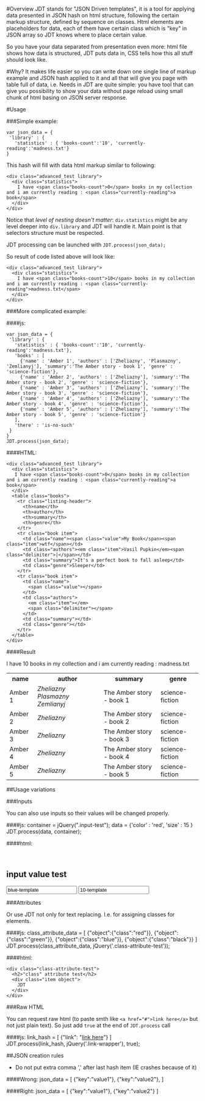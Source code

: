 #Overview
JDT stands for "JSON Driven templates", it is a tool for applying data presented in JSON hash on html structure, following the certain markup structure, defined by sequence on classes.
Html elements are placeholders for data, each of them have certain class which is "key" in JSON array so JDT knows where to place certain value.

So you have your data separated from presentation even more: html file shows how data is structured, JDT puts data in, CSS tells how this all stuff should look like.

#Why?
It makes life easier so you can write down one single line of markup example and JSON hash applied to it and all that will give you page with table full of data, i.e.
Needs in JDT are quite simple: you have tool that can give you possibility to show your data without page reload using small chunk of html basing on JSON server response.


#Usage 

###Simple example:

    var json_data = { 
     'library' : {
       'statistics' : { 'books-count':'10', 'currently-reading':'madness.txt'}
    }

This hash will fill with data html markup similar to following:

    <div class="advanced_test library">
      <div class="statistics">
        I have <span class="books-count">0</span> books in my collection and i am currently reading : <span class="currently-reading">a book</span>
      </div>
    </div>

Notice that *level of nesting doesn't matter*: `div.statistics` might be any level deeper into `div.library` and JDT will handle it. Main point is that selectors structure must be respected.

JDT processing can be launched with 
  `JDT.process(json_data);`

So result of code listed above will look like:

    <div class="advanced_test library">
      <div class="statistics">
        I have <span class="books-count">10</span> books in my collection and i am currently reading : <span class="currently-reading">madness.txt</span>
      </div>
    </div>



###More complicated example:

####js:

    var json_data = { 
     'library' : {
       'statistics' : { 'books-count':'10', 'currently-reading':'madness.txt'},
       'books' : [
         {'name' : 'Amber 1', 'authors' : ['Zheliazny', 'Plasmazny', 'Zemlianyj'], 'summary':'The Amber story - book 1', 'genre' : 'science-fiction'},
         {'name' : 'Amber 2', 'authors' : ['Zheliazny'], 'summary':'The Amber story - book 2', 'genre' : 'science-fiction'},
         {'name' : 'Amber 3', 'authors' : ['Zheliazny'], 'summary':'The Amber story - book 3', 'genre' : 'science-fiction'},
         {'name' : 'Amber 4', 'authors' : ['Zheliazny'], 'summary':'The Amber story - book 4', 'genre' : 'science-fiction'},
         {'name' : 'Amber 5', 'authors' : ['Zheliazny'], 'summary':'The Amber story - book 5', 'genre' : 'science-fiction'}
       ],
       'there' : 'is-no-such'
     }
    }
    JDT.process(json_data);

####HTML:

    <div class="advanced_test library">
      <div class="statistics">
       I have <span class="books-count">0</span> books in my collection and i am currently reading : <span class="currently-reading">a book</span>
      </div>
      <table class="books">
        <tr class="listing-header">
          <th>name</th>
          <th>author</th>
          <th>summary</th>
          <th>genre</th>
        </tr>
        <tr class="book item">
          <td class="name"><span class="value">My Book</span><span class="item">wtf</span></td>
          <td class="authors"><em class="item">Vasil Pupkin</em><span class="delimiter">|</span></td>
          <td class="summary">It's a perfect book to fall asleep</td>
          <td class="genre">Sleeper</td>
        </tr>
        <tr class="book item">
          <td class="name">
            <span class="value"></span>
          </td>
          <td class="authors">
            <em class="item"></em>
            <span class="delimiter"></span>
          </td>
          <td class="summary"></td>
          <td class="genre"></td>
        </tr>
      </table>
    </div>

####Result
    <div class="advanced_test library">
      <div class="statistics">
        I have <span class="books-count">10</span> books in my collection and i am currently reading : <span class="currently-reading">madness.txt</span>
      </div>
      <table class="books">
        <tbody>
          <tr class="listing-header">
            <th>name</th>
            <th>author</th>
            <th>summary</th>
            <th>genre</th>
          </tr>
          <tr class="book item">
            <td class="name">
              <span class="value">Amber 1</span>
            </td>
            <td class="authors">
              <em class="item">Zheliazny</em>
              <em class="item">Plasmazny</em>
              <em class="item">Zemlianyj</em></td>
            <td class="summary">The Amber story - book 1</td>
            <td class="genre">science-fiction</td>
          </tr>
          <tr class="book item">
            <td class="name">
              <span class="value">Amber 2</span>
            </td>
            <td class="authors">
              <em class="item">Zheliazny</em></td>
            <td class="summary">The Amber story - book 2</td>
            <td class="genre">science-fiction</td>
          </tr>
          <tr class="book item">
            <td class="name">
              <span class="value">Amber 3</span>
            </td>
            <td class="authors">
              <em class="item">Zheliazny</em></td>
            <td class="summary">The Amber story - book 3</td>
            <td class="genre">science-fiction</td>
          </tr>
          <tr class="book item">
            <td class="name">
              <span class="value">Amber 4</span>
            </td>
            <td class="authors">
              <em class="item">Zheliazny</em></td>
            <td class="summary">The Amber story - book 4</td>
            <td class="genre">science-fiction</td>
          </tr>
          <tr class="book item">
            <td class="name">
              <span class="value">Amber 5</span>
            </td>
            <td class="authors">
              <em class="item">Zheliazny</em></td>
            <td class="summary">The Amber story - book 5</td>
            <td class="genre">science-fiction</td>
          </tr>
        </tbody>
      </table>
    </div>


##Usage variations

###Inputs

You can also use inputs so their values will be changed properly.

####js:
    container = jQuery(".input-test");
    data = {'color' : 'red', 'size' : 15 }
    JDT.process(data, container);


####html: 
    <div class="input-test">	
      <h2>input value test</h2>
      <span class="color"><input class="value" type="text" value="blue-template" /></span>
      <input class="size" type="text" value="10-template" />
    </div>

###Attributes

Or use JDT not only for text replacing. I.e. for assigning classes for elements.

####js:
    class_attribute_data = [
      {"object":{"class":"red"}},
      {"object":{"class":"green"}},
      {"object":{"class":"blue"}},
      {"object":{"class":"black"}}
    ]  
    JDT.process(class_attribute_data, jQuery('.class-attribute-test')); 

####html:

    <div class="class-attribute-test">
      <h2>"class" attribute test</h2>
      <div class="item object">
        JDT
      </div>
    </div>
  
###Raw HTML

You can request raw html (to paste smth like `<a href="#">link here</a>` but not just plain text). So just add `true` at the end of `JDT.process` call

####js:
    link_hash = [
      {"link": "<a href='#'>link here</a>"}
    ]  
    JDT.process(link_hash, jQuery('.link-wrapper'), true); 
  

##JSON creation rules

- Do not put extra comma ',' after last hash item (IE crashes because of it)

####Wrong:
    json_data = [
      {"key":"value1"},
      {"key":"value2"},
    ]  

####Right:
    json_data = [
      {"key":"value1"},
      {"key":"value2"}
    ]  
